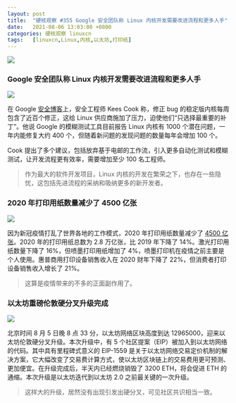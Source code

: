 ```yaml
---
layout: post
title:	"硬核观察 #355 Google 安全团队称 Linux 内核开发需要改进流程和更多人手"
date:	2021-08-06 13:03:00 +0800 
categories:	硬核观察 linuxcn 
tags:	[linuxcn,Linux,内核,以太坊,打印纸]
---
```



![](/Asserts/Images//attachment/album/202108/06/130034xo95c0yyfoxaxory.jpg)


### Google 安全团队称 Linux 内核开发需要改进流程和更多人手


![](/Asserts/Images//attachment/album/202108/06/130046f2wt2cmeqet2thqf.jpg)


在 Google [安全博客](https://security.googleblog.com/2021/08/linux-kernel-security-done-right.html)上，安全工程师 Kees Cook 称，修正 bug 的稳定版内核每周包含了近百个修正，这给 Linux 供应商施加了压力，迫使他们“只选择最重要的补丁”。他说 Google 的模糊测试工具目前报告 Linux 内核有 1000 个潜在问题，一年内能修复大约 400 个，但随着新问题的发现问题的数量每年会增加 100 个。


Cook 提出了多个建议，包括放弃基于电邮的工作流，引入更多自动化测试和模糊测试，让开发流程更有效率，需要增加至少 100 名工程师。



> 
> 作为最大的软件开发项目，Linux 内核的开发在繁荣之下，也存在一些隐忧，这包括先进流程的采纳和吸纳更多的新开发者。
> 
> 
> 


### 2020 年打印用纸数量减少了 4500 亿张


![](/Asserts/Images//attachment/album/202108/06/130108wwgua8jugulrpz2c.jpg)


因为新冠疫情打乱了世界各地的工作模式，2020 年打印用纸数量减少了 [4500 亿张](https://www.theregister.com/2021/08/05/idc_pages_printed_in_2020/)。2020 年的打印用纸总数为 2.8 万亿张，比 2019 年下降了 14%。激光打印用纸数量下降了 16%，但喷墨打印用纸增加了 4%，喷墨打印机在疫情之前主要是个人使用。惠普商用打印设备销售收入在 2020 财年下降了 22%，但消费者打印设备销售收入增长了 21%。



> 
> 这算是疫情带来的不多的正面副作用了。
> 
> 
> 


### 以太坊重磅伦敦硬分叉升级完成


![](/Asserts/Images//attachment/album/202108/06/130126y5kjbe4z65ej444z.jpg)


北京时间 8 月 5 日晚 8 点 33 分，以太坊网络区块高度到达 12965000，迎来以太坊伦敦硬分叉升级。本次升级中，有 5 个社区提案（EIP）被加入到以太坊网络的代码。其中具有里程碑式意义的 EIP-1559 是关于以太坊网络交易定价机制的解决方案，它大幅改变了交易费计算方式，使以太坊区块链上的交易费用更可预测、更加便宜。在升级完成后，半天内已经燃烧销毁了 3200 ETH，将会促进 ETH 的通缩。本次升级是以太坊迭代到以太坊 2.0 之前最关键的一次升级。



> 
> 这样大的升级，居然没有出现引发出硬分叉，可见社区共识相当一致。
> 
> 
>
